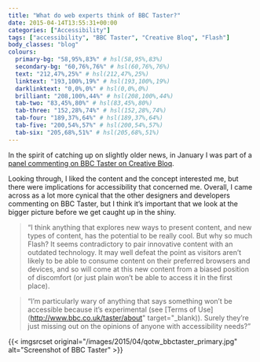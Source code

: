 ```yaml
---
title: "What do web experts think of BBC Taster?"
date: 2015-04-14T13:55:31+00:00
categories: ["Accessibility"]
tags: ["accessibility", "BBC Taster", "Creative Bloq", "Flash"]
body_classes: "blog"
colours:
  primary-bg: "58,95%,83%" # hsl(58,95%,83%)
  secondary-bg: "60,76%,76%" # hsl(60,76%,76%)
  text: "212,47%,25%" # hsl(212,47%,25%)
  linktext: "193,100%,19%" # hsl(193,100%,19%)
  darklinktext: "0,0%,0%" # hsl(0,0%,0%)
  brilliant: "208,100%,44%" # hsl(208,100%,44%)
  tab-two: "83,45%,80%" # hsl(83,45%,80%)
  tab-three: "152,28%,74%" # hsl(152,28%,74%)
  tab-four: "189,37%,64%" # hsl(189,37%,64%)
  tab-five: "200,54%,57%" # hsl(200,54%,57%)
  tab-six: "205,68%,51%" # hsl(205,68%,51%)
---
```


In the spirit of catching up on slightly older news, in January I was part of a [panel commenting on BBC Taster on Creative Bloq](http://www.creativebloq.com/web-design/what-do-web-experts-think-bbc-taster-11514087).

Looking through, I liked the content and the concept interested me, but there were implications for accessibility that concerned me. Overall, I came across as a lot more cynical that the other designers and developers commenting on BBC Taster, but I think it’s important that we look at the bigger picture before we get caught up in the shiny.

> “I think anything that explores new ways to present content, and new types of content, has the potential to be really cool. But why so much Flash? It seems contradictory to pair innovative content with an outdated technology. It may well defeat the point as visitors aren’t likely to be able to consume content on their preferred browsers and devices, and so will come at this new content from a biased position of discomfort (or just plain won’t be able to access it in the first place).

> “I’m particularly wary of anything that says something won’t be accessible because it’s experimental (see [Terms of Use](http://www.bbc.co.uk/taster/about" target="_blank)). Surely they’re just missing out on the opinions of anyone with accessibility needs?”

{{< imgsrcset original="/images/2015/04/qotw_bbctaster_primary.jpg" alt="Screenshot of BBC Taster" >}}

	